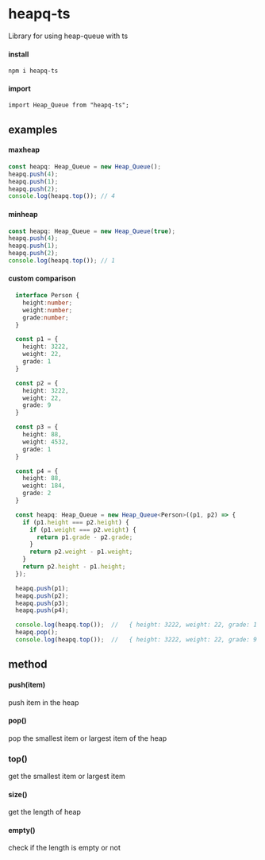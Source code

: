 # heapq-ts

Library for using heap-queue with ts

#### install

```
npm i heapq-ts
```

#### import 

```
import Heap_Queue from "heapq-ts";
```



## examples

#### maxheap

```typescript
const heapq: Heap_Queue = new Heap_Queue();
heapq.push(4);
heapq.push(1);
heapq.push(2);
console.log(heapq.top()); // 4
```



#### minheap

```typescript
const heapq: Heap_Queue = new Heap_Queue(true);
heapq.push(4);
heapq.push(1);
heapq.push(2);
console.log(heapq.top()); // 1
```



#### custom comparison

```typescript
  interface Person {
    height:number;
    weight:number;
    grade:number;
  }

  const p1 = {
    height: 3222,
    weight: 22,
    grade: 1
  }

  const p2 = {
    height: 3222,
    weight: 22,
    grade: 9
  }

  const p3 = {
    height: 88,
    weight: 4532,
    grade: 1
  }

  const p4 = {
    height: 88,
    weight: 184,
    grade: 2
  }

  const heapq: Heap_Queue = new Heap_Queue<Person>((p1, p2) => {
    if (p1.height === p2.height) {
      if (p1.weight === p2.weight) {
        return p1.grade - p2.grade;
      }
      return p2.weight - p1.weight;
    }
    return p2.height - p1.height;
  });

  heapq.push(p1);
  heapq.push(p2);
  heapq.push(p3);
  heapq.push(p4);

  console.log(heapq.top());  //   { height: 3222, weight: 22, grade: 1 }
  heapq.pop();
  console.log(heapq.top());  //   { height: 3222, weight: 22, grade: 9 }
```



## method

#### push(item)

push item in the heap

#### pop()

pop the smallest item or largest item of the heap

### top()

get the smallest item or largest item

#### size()

get the length of heap

#### empty()

check if the length is empty or not
